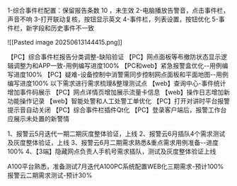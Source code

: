 1-综合事件栏配置：保留报告条数 10 ，未生效
2-电脑播放告警音，点击事件栏，声音不响
3-打开联动复核，按钮显示英文
4-事件栏，列表设置，按钮优化
5-事件栏，新字段和历史事件不一致




![[Pasted image 20250613144415.png]]


【PC】综合事件栏报告分类调整-缺陷验证
【PC】网点面板等布撤防状态显示逻辑调整为和APP一致-用例编写进度100%
【PC和web】紧急报警盒优化--用例编写进度100%
【PC】疑难-设备控制中消警需同步控制网点面板和平面地图--用例编写进度100%
以下需求进行需求梳理&整理测试点
【web】查询中心-事件统计增加事件码展示
【PC】网点详情页增加展示流量卡信息
【web】操作日志增加新功能操作记录
【web】智能处警和人工处警工单优化
【PC】打开对讲时平台报警提示音自动关闭
【PC】综合事件栏插件Qt化
【PC】登录客户端后，报警工作台应展示未处置的新警情


1、报警云5月迭代一期二期灰度整体验证，上线
2、报警云6月插队4个需求测试及灰度整体验证，上线
3、报警云6月二期需求熟悉&重点需求用例准备--进度100%
4、【3端】隐藏网点负责人手机号需求插队，测试及灰度整体验证上线

A100平台熟悉，准备测试7月迭代A100PC系统配置WEB化三期需求-预计100%
报警云二期需求测试-预计30%